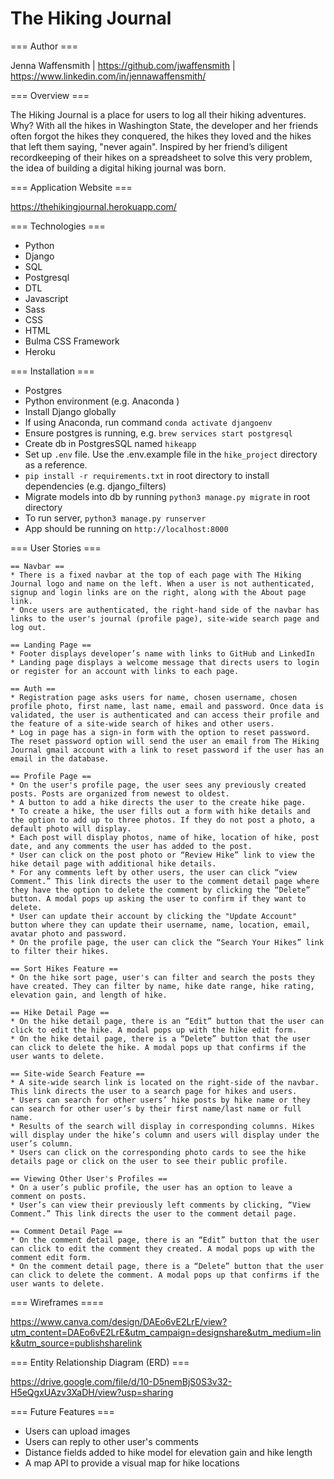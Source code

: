 # The Hiking Journal

=== Author ===

Jenna Waffensmith | https://github.com/jwaffensmith | https://www.linkedin.com/in/jennawaffensmith/


=== Overview ===

The Hiking Journal is a place for users to log all their hiking adventures. Why? With all the hikes in Washington State, the developer and her friends often forgot the hikes they conquered, the hikes they loved and the hikes that left them saying, "never again". Inspired by her friend’s diligent recordkeeping of their hikes on a spreadsheet to solve this very problem, the idea of building a digital hiking journal was born. 

=== Application Website ===

https://thehikingjournal.herokuapp.com/

=== Technologies ===

* Python
* Django
* SQL
* Postgresql
* DTL
* Javascript
* Sass
* CSS
* HTML
* Bulma CSS Framework
* Heroku

=== Installation ===
* Postgres
* Python environment (e.g. Anaconda )
* Install Django globally
* If using Anaconda, run command `conda activate djangoenv`
* Ensure postgres is running, e.g. `brew services start postgresql` 
* Create db in PostgresSQL named `hikeapp`
* Set up `.env` file. Use the .env.example file in the `hike_project` directory as a reference. 
* `pip install -r requirements.txt` in root directory to install dependencies (e.g. django_filters)
* Migrate models into db by running `python3 manage.py migrate` in root directory
* To run server, `python3 manage.py runserver`
* App should be running on `http://localhost:8000`

=== User Stories ===

    == Navbar ==
    * There is a fixed navbar at the top of each page with The Hiking Journal logo and name on the left. When a user is not authenticated, signup and login links are on the right, along with the About page link.
    * Once users are authenticated, the right-hand side of the navbar has links to the user's journal (profile page), site-wide search page and log out.

    == Landing Page ==
    * Footer displays developer’s name with links to GitHub and LinkedIn
    * Landing page displays a welcome message that directs users to login or register for an account with links to each page.

    == Auth ==
    * Registration page asks users for name, chosen username, chosen profile photo, first name, last name, email and password. Once data is validated, the user is authenticated and can access their profile and the feature of a site-wide search of hikes and other users.
    * Log in page has a sign-in form with the option to reset password. The reset password option will send the user an email from The Hiking Journal gmail account with a link to reset password if the user has an email in the database. 

    == Profile Page ==
    * On the user's profile page, the user sees any previously created posts. Posts are organized from newest to oldest.
    * A button to add a hike directs the user to the create hike page.
    * To create a hike, the user fills out a form with hike details and the option to add up to three photos. If they do not post a photo, a default photo will display.
    * Each post will display photos, name of hike, location of hike, post date, and any comments the user has added to the post. 
    * User can click on the post photo or “Review Hike” link to view the hike detail page with additional hike details. 
    * For any comments left by other users, the user can click “view Comment.” This link directs the user to the comment detail page where they have the option to delete the comment by clicking the “Delete” button. A modal pops up asking the user to confirm if they want to delete. 
    * User can update their account by clicking the "Update Account" button where they can update their username, name, location, email, avatar photo and password.
    * On the profile page, the user can click the “Search Your Hikes” link to filter their hikes. 

    == Sort Hikes Feature ==
    * On the hike sort page, user's can filter and search the posts they have created. They can filter by name, hike date range, hike rating, elevation gain, and length of hike.

    == Hike Detail Page ==
    * On the hike detail page, there is an “Edit” button that the user can click to edit the hike. A modal pops up with the hike edit form. 
    * On the hike detail page, there is a “Delete” button that the user can click to delete the hike. A modal pops up that confirms if the user wants to delete.

    == Site-wide Search Feature ==
    * A site-wide search link is located on the right-side of the navbar. This link directs the user to a search page for hikes and users. 
    * Users can search for other users’ hike posts by hike name or they can search for other user’s by their first name/last name or full name.
    * Results of the search will display in corresponding columns. Hikes will display under the hike’s column and users will display under the user’s column. 
    * Users can click on the corresponding photo cards to see the hike details page or click on the user to see their public profile. 

    == Viewing Other User's Profiles ==
    * On a user’s public profile, the user has an option to leave a comment on posts. 
    * User’s can view their previously left comments by clicking, “View Comment.” This link directs the user to the comment detail page.

    == Comment Detail Page ==
    * On the comment detail page, there is an “Edit” button that the user can click to edit the comment they created. A modal pops up with the comment edit form. 
    * On the comment detail page, there is a “Delete” button that the user can click to delete the comment. A modal pops up that confirms if the user wants to delete.

=== Wireframes ====

https://www.canva.com/design/DAEo6vE2LrE/view?utm_content=DAEo6vE2LrE&utm_campaign=designshare&utm_medium=link&utm_source=publishsharelink

=== Entity Relationship Diagram (ERD) ===

https://drive.google.com/file/d/10-D5nemBjS0S3v32-H5eQgxUAzv3XaDH/view?usp=sharing

=== Future Features ===

* Users can upload images
* Users can reply to other user's comments
* Distance fields added to hike model for elevation gain and hike length
* A map API to provide a visual map for hike locations

